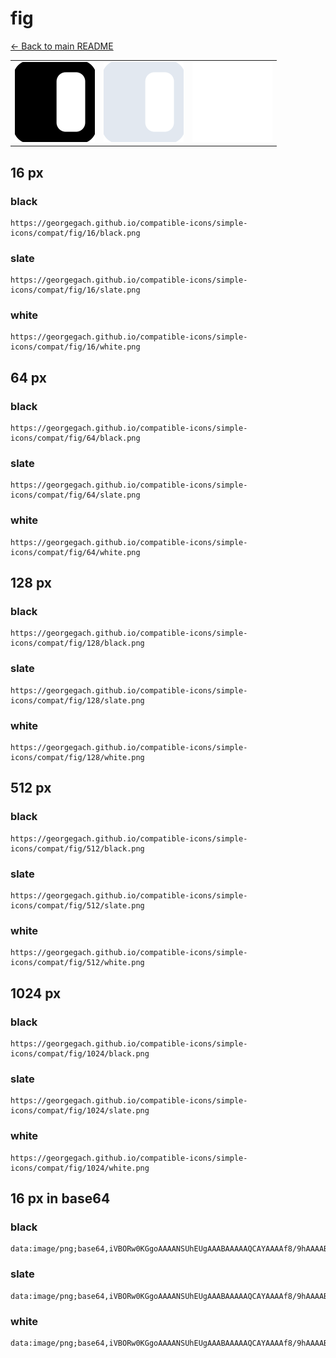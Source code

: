 # fig

[← Back to main README](../../README.md)

<table><tr>
  <td><img src="./128/black.png" width="128" alt="fig black icon" /></td>
  <td><img src="./128/slate.png" width="128" alt="fig slate icon" /></td>
  <td><img src="./128/white.png" width="128" alt="fig white icon" /></td>
</tr></table>

## 16 px

### black
```
https://georgegach.github.io/compatible-icons/simple-icons/compat/fig/16/black.png
```

### slate
```
https://georgegach.github.io/compatible-icons/simple-icons/compat/fig/16/slate.png
```

### white
```
https://georgegach.github.io/compatible-icons/simple-icons/compat/fig/16/white.png
```

## 64 px

### black
```
https://georgegach.github.io/compatible-icons/simple-icons/compat/fig/64/black.png
```

### slate
```
https://georgegach.github.io/compatible-icons/simple-icons/compat/fig/64/slate.png
```

### white
```
https://georgegach.github.io/compatible-icons/simple-icons/compat/fig/64/white.png
```

## 128 px

### black
```
https://georgegach.github.io/compatible-icons/simple-icons/compat/fig/128/black.png
```

### slate
```
https://georgegach.github.io/compatible-icons/simple-icons/compat/fig/128/slate.png
```

### white
```
https://georgegach.github.io/compatible-icons/simple-icons/compat/fig/128/white.png
```

## 512 px

### black
```
https://georgegach.github.io/compatible-icons/simple-icons/compat/fig/512/black.png
```

### slate
```
https://georgegach.github.io/compatible-icons/simple-icons/compat/fig/512/slate.png
```

### white
```
https://georgegach.github.io/compatible-icons/simple-icons/compat/fig/512/white.png
```

## 1024 px

### black
```
https://georgegach.github.io/compatible-icons/simple-icons/compat/fig/1024/black.png
```

### slate
```
https://georgegach.github.io/compatible-icons/simple-icons/compat/fig/1024/slate.png
```

### white
```
https://georgegach.github.io/compatible-icons/simple-icons/compat/fig/1024/white.png
```

## 16 px in base64

### black
```
data:image/png;base64,iVBORw0KGgoAAAANSUhEUgAAABAAAAAQCAYAAAAf8/9hAAAABmJLR0QA/wD/AP+gvaeTAAAAkklEQVQ4je3TMQrCUBCE4S9BSS2IhVjpHUQtPJlHEjyPKIgXMOlUEGLhghYhedgJLgwsCzPvL+bBCkdUqBNVhWeRxTLTPhdcY88wQi+8nS+fgnIQGmOHG0oJuJsGogJn1HkHOuwbbnc8ICWgdf4BvxIwbbgVXlVGWpXX3lWeYCuq/M1nyjFEP7yWOCSQfKoMz/wJ+Y1IxpCbN3oAAAAASUVORK5CYII=
```

### slate
```
data:image/png;base64,iVBORw0KGgoAAAANSUhEUgAAABAAAAAQCAYAAAAf8/9hAAAABmJLR0QA/wD/AP+gvaeTAAAA9UlEQVQ4je2TMUoDUQBE3/z/JYWKIKspBBElZUob72AvqL3H8QI2uYCNZ9ADWOmmCBFBJJiNTVjJ7lioIAGztoJTDsxjihkNHl8PQqx6RplgjV/IMBGMKnSi4VPRB/YaMi/gKQAKkr1pSIh+MGSLsxpEhUOX6rpUl/C2X+ErQwlkqbl2uNhqr15/M8Z57qPWSnEP2g4N1bGru3mv01GJNANoBDTpH/A3ADW781aeuwVOAOnzGD+uUVFnw+fxjae6BYixWnacnJvQRi4SeARaMGfvUOtSrY8z1aSAnGEvAQ/Js3iqVPWMNhY0WQd9AQEKxGhW6/gdo0hZTY9rNQIAAAAASUVORK5CYII=
```

### white
```
data:image/png;base64,iVBORw0KGgoAAAANSUhEUgAAABAAAAAQCAYAAAAf8/9hAAAABmJLR0QA/wD/AP+gvaeTAAAAnUlEQVQ4je2TMQrCQBBF3wYltSAWYqV3ELXwZB5J8DxiQLyASacB4Vm4QtgiLnaCHwaGgfnzij+oG7VSG/PVxJ1VUCtgQb+uwC32AZgAA6Ai4/I5Uo5iTdWDeldrMnB3KY5aqhfV4gM6wDEdhBBa4AGQY9Crv8GvGMzTgVryijK5Ud52ojxT9+8of/NMBTAGhsRnWqunDJKu6rizfAKs4zTr+w8jFwAAAABJRU5ErkJggg==
```


